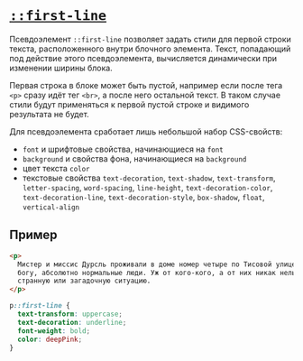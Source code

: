 # [`::first-line`](../index.md)

Псевдоэлемент `::first-line` позволяет задать стили для первой строки текста, расположенного внутри блочного элемента. Текст, попадающий под действие этого псевдоэлемента, вычисляется динамически при изменении ширины блока.

Первая строка в блоке может быть пустой, например если после тега `<p>` сразу идёт тег `<br>`, а после него остальной текст. В таком случае стили будут применяться к первой пустой строке и видимого результата не будет.

Для псевдоэлемента сработает лишь небольшой набор CSS-свойств:

- `font` и шрифтовые свойства, начинающиеся на `font`
- `background` и свойства фона, начинающиеся на `background`
- цвет текста `color`
- текстовые свойства `text-decoration`, `text-shadow`, `text-transform`, `letter-spacing`, `word-spacing`, `line-height`, `text-decoration-color`, `text-decoration-line`, `text-decoration-style`, `box-shadow`, `float`, `vertical-align`

## Пример

```html
<p>
  Мистер и миссис Дурсль проживали в доме номер четыре по Тисовой улице и всегда с гордостью заявляли, что они, слава
  богу, абсолютно нормальные люди. Уж от кого-кого, а от них никак нельзя было ожидать, чтобы они попали в какую-нибудь
  странную или загадочную ситуацию.
</p>
```

```css
p::first-line {
  text-transform: uppercase;
  text-decoration: underline;
  font-weight: bold;
  color: deepPink;
}
```
